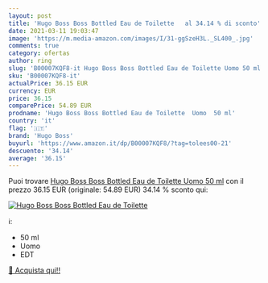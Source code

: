 ```yaml
---
layout: post
title: 'Hugo Boss Boss Bottled Eau de Toilette   al 34.14 % di sconto'
date: 2021-03-11 19:03:47
image: 'https://m.media-amazon.com/images/I/31-ggSzeH3L._SL400_.jpg'
comments: true
category: ofertas
author: ring
slug: 'B00007KQF8-it Hugo Boss Boss Bottled Eau de Toilette Uomo 50 ml'
sku: 'B00007KQF8-it'
actualPrice: 36.15 EUR
currency: EUR
price: 36.15
comparePrice: 54.89 EUR
prodname: 'Hugo Boss Boss Bottled Eau de Toilette  Uomo  50 ml'
country: 'it'
flag: '🇮🇹'
brand: 'Hugo Boss'
buyurl: 'https://www.amazon.it/dp/B00007KQF8/?tag=tolees00-21'
descuento: '34.14'
average: '36.15'
---
```


Puoi trovare [Hugo Boss Boss Bottled Eau de Toilette  Uomo  50 ml](https://www.amazon.it/dp/B00007KQF8/?tag=tolees00-21) con il prezzo 36.15 EUR (originale: 54.89 EUR) 34.14 % sconto qui:

[![Hugo Boss Boss Bottled Eau de Toilette  ](https://m.media-amazon.com/images/I/31-ggSzeH3L._SL400_.jpg)](https://www.amazon.it/dp/B00007KQF8/?tag=tolees00-21)

ℹ️:

- 50 ml
- Uomo
- EDT

[🛒 Acquista qui!!](https://www.amazon.it/dp/B00007KQF8/?tag=tolees00-21)
